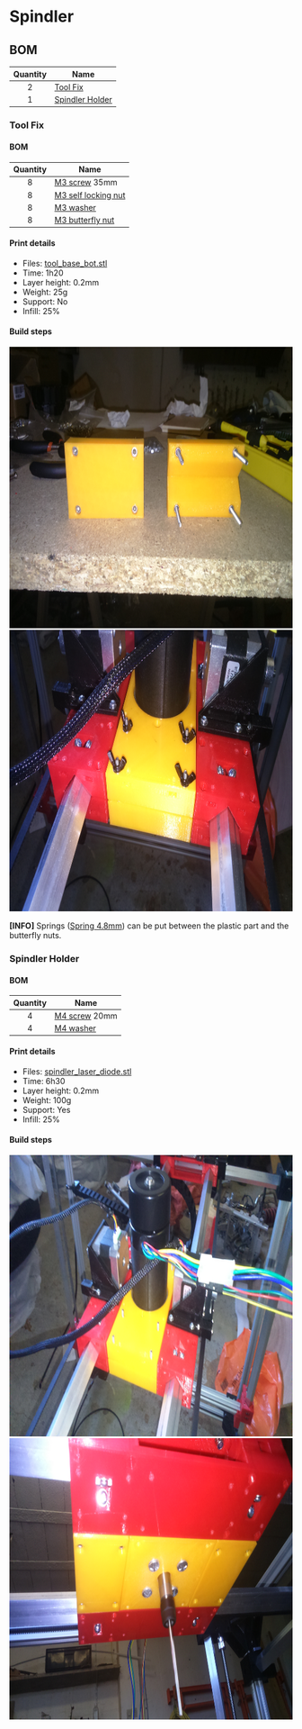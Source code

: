 # Spindler

## BOM
| Quantity | Name |
| :---: | --- |
| 2 | [Tool Fix](#tool-fix) | 
| 1 | [Spindler Holder](#spindler-holder) | 

### Tool Fix
#### BOM
| Quantity | Name |
| :---: | --- |
| 8 | [M3 screw](../../bom/bom.md) 35mm | 
| 8 | [M3 self locking nut](../../bom/bom.md) | 
| 8 | [M3 washer](../../bom/bom.md) | 
| 8 | [M3 butterfly nut](../../bom/bom.md) | 

#### Print details
* Files: [tool_base_bot.stl](../../../models/tools/tool_base_bot.stl)
* Time: 1h20
* Layer height: 0.2mm
* Weight: 25g
* Support: No
* Infill: 25%

#### Build steps
<a href="./DSC_0040.JPG"><img src="./DSC_0040.JPG" height="500"></a>
<a href="./DSC_0045.JPG"><img src="./DSC_0045.JPG" height="500"></a>

**[INFO]** Springs ([Spring 4.8mm](../bom/bom.md)) can be put between the plastic part and the butterfly nuts.

### Spindler Holder
#### BOM
| Quantity | Name |
| :---: | --- |
| 4 | [M4 screw](../../bom/bom.md) 20mm | 
| 4 | [M4 washer](../../bom/bom.md) | 

#### Print details
* Files: [spindler_laser_diode.stl](../../../models/tools/spindler/spindler_laser_diode.stl)
* Time: 6h30
* Layer height: 0.2mm
* Weight: 100g
* Support: Yes
* Infill: 25%

#### Build steps
<a href="./DSC_0042.JPG"><img src="./DSC_0042.JPG" height="500"></a>
<a href="./DSC_0044.JPG"><img src="./DSC_0044.JPG" height="500"></a>